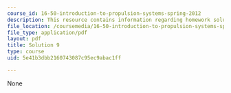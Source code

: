 ```yaml
---
course_id: 16-50-introduction-to-propulsion-systems-spring-2012
description: This resource contains information regarding homework solution 9.
file_location: /coursemedia/16-50-introduction-to-propulsion-systems-spring-2012/5e41b3dbb2160743087c95ec9abac1ff_MIT16_50S12_sol9.pdf
file_type: application/pdf
layout: pdf
title: Solution 9
type: course
uid: 5e41b3dbb2160743087c95ec9abac1ff

---
```

None